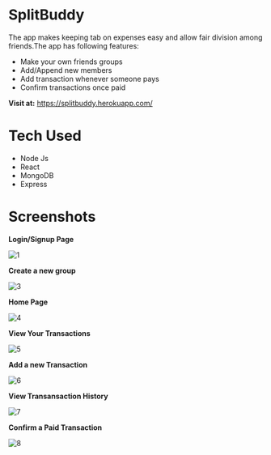 # SplitBuddy
The app makes keeping tab on expenses easy and allow fair division among friends.The app has following features:
<ul>
<li>Make your own friends groups</li>
<li>Add/Append new members</li>
<li>Add transaction whenever someone pays</li>
<li>Confirm transactions once paid</li>
</ul>

<strong>Visit at:</strong> https://splitbuddy.herokuapp.com/


# Tech Used
<ul>
<li>Node Js</li>
<li>React</li>
<li>MongoDB</li>
<li>Express</li>
</ul>

# Screenshots
**Login/Signup Page**

![1](https://user-images.githubusercontent.com/55349865/188140573-89e2d45b-9b8c-4027-8704-89a46785a81c.png)

**Create a new group**

![3](https://user-images.githubusercontent.com/55349865/188140609-55b03d60-82a1-4784-a5a8-c23f25201dcb.png)

**Home Page**

![4](https://user-images.githubusercontent.com/55349865/188140627-0ab63118-4d87-43d2-beee-5e121684cecc.png)

**View Your Transactions**

![5](https://user-images.githubusercontent.com/55349865/188140640-0d352903-7aea-4fbf-a67e-b035dc3cccde.png)

**Add a new Transaction**

![6](https://user-images.githubusercontent.com/55349865/188140649-0fa4c38f-7ba8-4c26-af5b-ca10d9b6aaae.png)

**View Transansaction History**

![7](https://user-images.githubusercontent.com/55349865/188140661-21649e53-df82-447c-b3a0-c4816dc33722.png)

**Confirm a Paid Transaction**

![8](https://user-images.githubusercontent.com/55349865/188140670-4a6b113e-9a66-4628-946d-a4b29a15da49.png)



